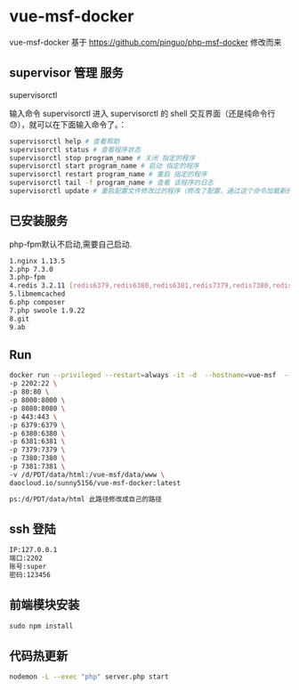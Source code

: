 # vue-msf-docker
vue-msf-docker 基于 https://github.com/pinguo/php-msf-docker 修改而来

## supervisor 管理 服务

supervisorctl  

输入命令 supervisorctl 进入 supervisorctl 的 shell 交互界面（还是纯命令行😓），就可以在下面输入命令了。：

``` bash
supervisorctl help # 查看帮助
supervisorctl status # 查看程序状态
supervisorctl stop program_name # 关闭 指定的程序
supervisorctl start program_name # 启动 指定的程序
supervisorctl restart program_name # 重启 指定的程序
supervisorctl tail -f program_name # 查看 该程序的日志
supervisorctl update # 重启配置文件修改过的程序（修改了配置，通过这个命令加载新的配置)
```

## 已安装服务

php-fpm默认不启动,需要自己启动.

``` bash
1.nginx 1.13.5
2.php 7.3.0
3.php-fpm
4.redis 3.2.11 [redis6379,redis6380,redis6381,redis7379,redis7380,redis7381]
5.libmemcached
6.php composer
7.php swoole 1.9.22
8.git
9.ab
```

## Run

``` bash
docker run --privileged --restart=always -it -d  --hostname=vue-msf  --name=vue-msf-docker \
-p 2202:22 \
-p 80:80 \
-p 8000:8000 \
-p 8080:8080 \
-p 443:443 \
-p 6379:6379 \
-p 6380:6380 \
-p 6381:6381 \
-p 7379:7379 \
-p 7380:7380 \
-p 7381:7381 \
-v /d/PDT/data/html:/vue-msf/data/www \
daocloud.io/sunny5156/vue-msf-docker:latest

ps:/d/PDT/data/html 此路径修改成自己的路径
```

## ssh 登陆

``` bash
IP:127.0.0.1
端口:2202
账号:super
密码:123456
```

## 前端模块安装

``` javascript
sudo npm install 
```

## 代码热更新

``` bash
nodemon -L --exec "php" server.php start
```



